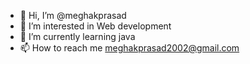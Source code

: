- 👋 Hi, I’m @meghakprasad
- 👀 I’m interested in Web development
- 🌱 I’m currently learning java
- 📫 How to reach me meghakprasad2002@gmail.com

<!---
meghakprasad/meghakprasad is a ✨ special ✨ repository because its `README.md` (this file) appears on your GitHub profile.
You can click the Preview link to take a look at your changes.
--->
